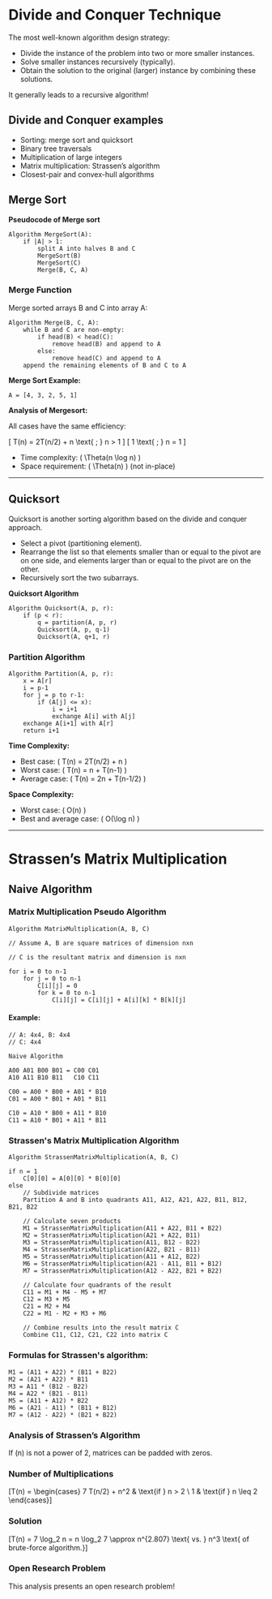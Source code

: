 # Divide and Conquer Technique

The most well-known algorithm design strategy:

- Divide the instance of the problem into two or more smaller instances.
- Solve smaller instances recursively (typically).
- Obtain the solution to the original (larger) instance by combining these solutions.

It generally leads to a recursive algorithm!

## Divide and Conquer examples

- Sorting: merge sort and quicksort
- Binary tree traversals
- Multiplication of large integers
- Matrix multiplication: Strassen’s algorithm
- Closest-pair and convex-hull algorithms

## Merge Sort

**Pseudocode of Merge sort**

```plaintext
Algorithm MergeSort(A):
    if |A| > 1:
        split A into halves B and C
        MergeSort(B)
        MergeSort(C)
        Merge(B, C, A)
```

### Merge Function

Merge sorted arrays B and C into array A:

```plaintext
Algorithm Merge(B, C, A):
    while B and C are non-empty:
        if head(B) < head(C):
            remove head(B) and append to A
        else:
            remove head(C) and append to A
    append the remaining elements of B and C to A
```

**Merge Sort Example:**

```plaintext
A = [4, 3, 2, 5, 1]
```

**Analysis of Mergesort:**

All cases have the same efficiency:

\[ T(n) = 2T(n/2) + n \text{ ; } n > 1 \]
\[ 1 \text{ ; } n = 1 \]

- Time complexity: \( \Theta(n \log n) \)
- Space requirement: \( \Theta(n) \) (not in-place)

---

## Quicksort

Quicksort is another sorting algorithm based on the divide and conquer approach.

- Select a pivot (partitioning element).
- Rearrange the list so that elements smaller than or equal to the pivot are on one side, and elements larger than or equal to the pivot are on the other.
- Recursively sort the two subarrays.

**Quicksort Algorithm**

```plaintext
Algorithm Quicksort(A, p, r):
    if (p < r):
        q = partition(A, p, r)
        Quicksort(A, p, q-1)
        Quicksort(A, q+1, r)
```

### Partition Algorithm

```plaintext
Algorithm Partition(A, p, r):
    x = A[r]
    i = p-1
    for j = p to r-1:
        if (A[j] <= x):
            i = i+1
            exchange A[i] with A[j]
    exchange A[i+1] with A[r]
    return i+1
```

**Time Complexity:**

- Best case: \( T(n) = 2T(n/2) + n \)
- Worst case: \( T(n) = n + T(n-1) \)
- Average case: \( T(n) = 2n + T(n-1/2) \)

**Space Complexity:**

- Worst case: \( O(n) \)
- Best and average case: \( O(\log n) \)

---

# Strassen’s Matrix Multiplication

## Naive Algorithm

### Matrix Multiplication Pseudo Algorithm

```
Algorithm MatrixMultiplication(A, B, C)

// Assume A, B are square matrices of dimension nxn

// C is the resultant matrix and dimension is nxn

for i = 0 to n-1
    for j = 0 to n-1
        C[i][j] = 0
        for k = 0 to n-1
            C[i][j] = C[i][j] + A[i][k] * B[k][j]
```

#### Example:
```
// A: 4x4, B: 4x4
// C: 4x4

Naive Algorithm

A00 A01 B00 B01 = C00 C01
A10 A11 B10 B11   C10 C11

C00 = A00 * B00 + A01 * B10
C01 = A00 * B01 + A01 * B11

C10 = A10 * B00 + A11 * B10
C11 = A10 * B01 + A11 * B11
```

### Strassen's Matrix Multiplication Algorithm
```
Algorithm StrassenMatrixMultiplication(A, B, C)

if n = 1
    C[0][0] = A[0][0] * B[0][0]
else
    // Subdivide matrices
    Partition A and B into quadrants A11, A12, A21, A22, B11, B12, B21, B22

    // Calculate seven products
    M1 = StrassenMatrixMultiplication(A11 + A22, B11 + B22)
    M2 = StrassenMatrixMultiplication(A21 + A22, B11)
    M3 = StrassenMatrixMultiplication(A11, B12 - B22)
    M4 = StrassenMatrixMultiplication(A22, B21 - B11)
    M5 = StrassenMatrixMultiplication(A11 + A12, B22)
    M6 = StrassenMatrixMultiplication(A21 - A11, B11 + B12)
    M7 = StrassenMatrixMultiplication(A12 - A22, B21 + B22)

    // Calculate four quadrants of the result
    C11 = M1 + M4 - M5 + M7
    C12 = M3 + M5
    C21 = M2 + M4
    C22 = M1 - M2 + M3 + M6

    // Combine results into the result matrix C
    Combine C11, C12, C21, C22 into matrix C

```

### Formulas for Strassen's algorithm:
```
M1 = (A11 + A22) * (B11 + B22)
M2 = (A21 + A22) * B11
M3 = A11 * (B12 - B22)
M4 = A22 * (B21 - B11)
M5 = (A11 + A12) * B22
M6 = (A21 - A11) * (B11 + B12)
M7 = (A12 - A22) * (B21 + B22)
```

### Analysis of Strassen’s Algorithm

If \(n\) is not a power of 2, matrices can be padded with zeros.

### Number of Multiplications

\[T(n) = \begin{cases} 
7 T(n/2) + n^2 & \text{if } n > 2 \\
1 & \text{if } n \leq 2 
\end{cases}\]

### Solution

\[T(n) = 7 \log_2 n = n \log_2 7 \approx n^{2.807} \text{ vs. } n^3 \text{ of brute-force algorithm.}\]

### Open Research Problem

This analysis presents an open research problem!
